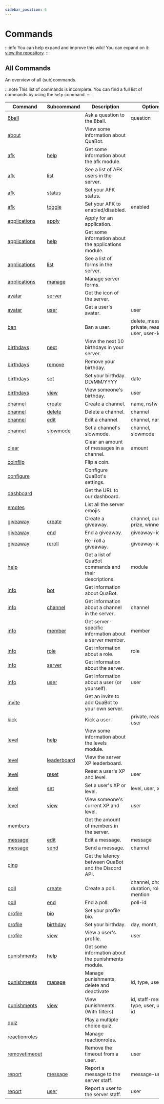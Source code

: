 ```yaml
---
sidebar_position: 6
---
```


# Commands

:::info
You can help expand and improve this wiki! You can expand on it: [view the repository](https://github.com/quabot/wiki).
:::

## All Commands

An overview of all (sub)commands.

:::note
This list of commands is incomplete. You can find a full list of commands by using the `help` command.
:::
<!-- !Not all hyperlinks are correct -->

| Command                       | Subcommand                  | Description                                           | Options                                         |
| ----------------------------- | --------------------------- | ----------------------------------------------------- | ----------------------------------------------- |
| [8ball](#8ball)               |                             | Ask a question to the 8ball.                          | question                                        |
| [about](#about)               |                             | View some information about QuaBot.                   |                                                 |
| [afk](#afk)                   | [help](#help)               | Get some information about the afk module.            |                                                 |
| [afk](#afk)                   | [list](#list)               | See a list of AFK users in the server.                |                                                 |
| [afk](#afk)                   | [status](#status)           | Set your AFK status.                                  |                                                 |
| [afk](#afk)                   | [toggle](#toggle)           | Set your AFK to enabled/disabled.                     | enabled                                         |
| [applications](#applications) | [apply](#apply)             | Apply for an application.                             |                                                 |
| [applications](#applications) | [help](#help)               | Get some information about the applications module.   |                                                 |
| [applications](#applications) | [list](#list)               | See a list of forms in the server.                    |                                                 |
| [applications](#applications) | [manage](#manage)           | Manage server forms.                                  |                                                 |
| [avatar](#avatar)             | [server](#server)           | Get the icon of the server.                           |                                                 |
| [avatar](#avatar)             | [user](#user)               | Get a user's avatar.                                  | user                                            |
| [ban](#ban)                   |                             | Ban a user.                                           | delete_messages, private, reason, user, user-id |
| [birthdays](#birthdays)       | [next](#next)               | View the next 10 birthdays in your server.            |                                                 |
| [birthdays](#birthdays)       | [remove](#remove)           | Remove your birthday.                                 |                                                 |
| [birthdays](#birthdays)       | [set](#set)                 | Set your birthday. DD/MM/YYYY                         | date                                            |
| [birthdays](#birthdays)       | [view](#view)               | View someone's birthday.                              | user                                            |
| [channel](#channel)           | [create](#create)           | Create a channel.                                     | name, nsfw                                      |
| [channel](#channel)           | [delete](#delete)           | Delete a channel.                                     | channel                                         |
| [channel](#channel)           | [edit](#edit)               | Edit a channel.                                       | channel, name                                   |
| [channel](#channel)           | [slowmode](#slowmode)       | Set a channel's slowmode.                             | channel, slowmode                               |
| [clear](#clear)               |                             | Clear an amount of messages in a channel.             | amount                                          |
| [coinflip](#coinflip)         |                             | Flip a coin.                                          |                                                 |
| [configure](#configure)       |                             | Configure QuaBot's settings.                          |                                                 |
| [dashboard](#dashboard)       |                             | Get the URL to our dashboard.                         |                                                 |
| [emotes](#emotes)             |                             | List all the server emojis.                           |                                                 |
| [giveaway](#giveaway)         | [create](#create)           | Create a giveaway.                                    | channel, duration, prize, winners               |
| [giveaway](#giveaway)         | [end](#end)                 | End a giveaway.                                       | giveaway-id                                     |
| [giveaway](#giveaway)         | [reroll](#reroll)           | Re-roll a giveaway.                                   | giveaway-id                                     |
| [help](#help)                 |                             | Get a list of QuaBot commands and their descriptions. | module                                          |
| [info](#info)                 | [bot](#bot)                 | Get information about QuaBot.                         |                                                 |
| [info](#info)                 | [channel](#channel)         | Get information about a channel in the server.        | channel                                         |
| [info](#info)                 | [member](#member)           | Get server-specific information about a server member.| member                                          |
| [info](#info)                 | [role](#role)               | Get information about a role.                         | role                                            |
| [info](#info)                 | [server](#server)           | Get information about the server.                     |                                                 |
| [info](#info)                 | [user](#user)               | Get information about a user (or yourself).           | user                                            |
| [invite](#invite)             |                             | Get an invite to add QuaBot to your own server.       |                                                 |
| [kick](#kick)                 |                             | Kick a user.                                          | private, reason, user                           |
| [level](#level)               | [help](#help)               | View some information about the levels module.        |                                                 |
| [level](#level)               | [leaderboard](#leaderboard) | View the server XP leaderboard.                       |                                                 |
| [level](#level)               | [reset](#reset)             | Reset a user's XP and level.                          | user                                            |
| [level](#level)               | [set](#set)                 | Set a user's XP or level.                             | level, user, xp                                 |
| [level](#level)               | [view](#view)               | View someone's current XP and level.                  | user                                            |
| [members](#members)           |                             | Get the amount of members in the server.              |                                                 |
| [message](#message)           | [edit](#edit)               | Edit a message.                                       | message                                         |
| [message](#message)           | [send](#send)               | Send a message.                                       | channel                                         |
| [ping](#ping)                 |                             | Get the latency between QuaBot and the Discord API.   |                                                 |
| [poll](#poll)                 | [create](#create)           | Create a poll.                                        | channel, choices, duration, role-mention        |
| [poll](#poll)                 | [end](#end)                 | End a poll.                                           | poll-id                                         |
| [profile](#profile)           | [bio](#bio)                 | Set your profile bio.                                 |                                                 |
| [profile](#profile)           | [birthday](#birthday)       | Set your birthday.                                    | day, month, year                                |
| [profile](#profile)           | [view](#view)               | View a user's profile.                                | user                                            |
| [punishments](#punishments)   | [help](#help)               | Get some information about the punishments module.    |                                                 |
| [punishments](#punishments)   | [manage](#manage)           | Manage punishments, delete and deactivate             | id, type, user                                  |
| [punishments](#punishments)   | [view](#view)               | View punishments. (With filters)                      | id, staff-member, type, user, user-id           |
| [quiz](#quiz)                 |                             | Play a multiple choice quiz.                          |                                                 |
| [reactionroles](#reactionroles)|                            | Manage reactionroles.                                 |                                                 |
| [removetimeout](#removetimeout)|                            | Remove the timeout from a user.                       | user                                            |
| [report](#report)             | [message](#message)         | Report a message to the server staff.                 | message-url                                     |
| [report](#report)             | [user](#user)               | Report a user to the server staff.                    | user                                            |

